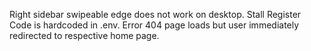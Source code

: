 Right sidebar swipeable edge does not work on desktop.
Stall Register Code is hardcoded in .env.
Error 404 page loads but user immediately redirected to respective home page.
